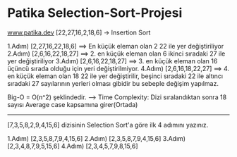 # Patika Selection-Sort-Projesi
www.patika.dev
[22,27,16,2,18,6] -> Insertion Sort


1.Adım) [2,27,16,22,18,6] ==> En küçük eleman olan 2  22 ile yer değiştiriliyor
2.Adım) [2,6,16,22,18,27] ==> 2. en küçük eleman olan 6 ikinci sıradaki 27 ile yer değiştiriliyor
3.Adım) [2,6,16,22,18,27] ==> 3. en küçük eleman olan 16 üçüncü sırada olduğu için yeri değiştirilmiyor.
4.Adım) [2,6,16,18,22,27] ==> 4. en küçük eleman olan 18  22 ile yer değiştirilir,
beşinci sıradaki 22 ile altıncı sıradaki 27 sayılarının yerleri olması gibidir bu sebeple değişim yapılmaz.



Big-O = O(n^2) şeklindedir.
--> Time Complexity: Dizi sıralandıktan sonra 18 sayısı Average case kapsamına girer(Ortada)


-------------------------------------------------------------------------------------------------------------------------------------------

[7,3,5,8,2,9,4,15,6] dizisinin Selection Sort'a göre ilk 4 adımını yazınız.

1.Adım) [2,3,5,8,7,9,4,15,6]
2.Adım) [2,3,5,8,7,9,4,15,6]
3.Adım) [2,3,4,8,7,9,5,15,6]
4.Adım) [2,3,4,5,7,9,8,15,6]



